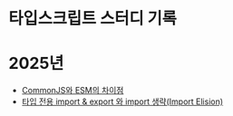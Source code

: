 # 타입스크립트 스터디 기록

# 2025년

- [CommonJS와 ESM의 차이점](./src/commonjs-esm/README.md)
- [타입 전용 import & export 와 import 생략(Import Elision)](./src/type-only-import/README.md)
